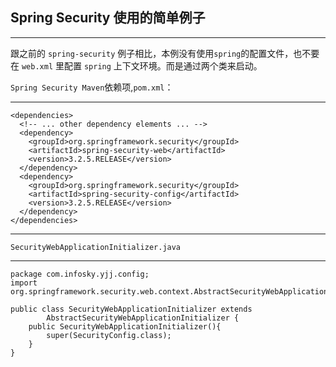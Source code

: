 ## Spring Security 使用的简单例子

---
跟之前的 `spring-security` 例子相比，本例没有使用`spring`的配置文件，也不要在 `web.xml` 里配置 `spring` 上下文环境。而是通过两个类来启动。

`Spring Security Maven`依赖项,`pom.xml`：

    

-----
    <dependencies>
      <!-- ... other dependency elements ... -->
      <dependency>
        <groupId>org.springframework.security</groupId>
        <artifactId>spring-security-web</artifactId>
        <version>3.2.5.RELEASE</version>
      </dependency>
      <dependency>
        <groupId>org.springframework.security</groupId>
        <artifactId>spring-security-config</artifactId>
        <version>3.2.5.RELEASE</version>
      </dependency>
    </dependencies>
----

    SecurityWebApplicationInitializer.java

----
    package com.infosky.yjj.config;
    import org.springframework.security.web.context.AbstractSecurityWebApplicationInitializer;
    
    public class SecurityWebApplicationInitializer extends
    		AbstractSecurityWebApplicationInitializer {
    	public SecurityWebApplicationInitializer(){
    		super(SecurityConfig.class);
    	}
    }
    





